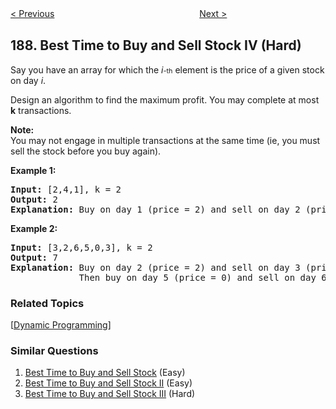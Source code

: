 <!--|This file generated by command(leetcode description); DO NOT EDIT.    |-->
<!--+----------------------------------------------------------------------+-->
<!--|@author    openset <openset.wang@gmail.com>                           |-->
<!--|@link      https://github.com/openset                                 |-->
<!--|@home      https://github.com/openset/leetcode                        |-->
<!--+----------------------------------------------------------------------+-->

[< Previous](https://github.com/openset/leetcode/tree/master/problems/repeated-dna-sequences "Repeated DNA Sequences")
　　　　　　　　　　　　　　　　
[Next >](https://github.com/openset/leetcode/tree/master/problems/rotate-array "Rotate Array")

## 188. Best Time to Buy and Sell Stock IV (Hard)

<p>Say you have an array for which the <i>i<span style="font-size: 10.8333px;">-</span></i><span style="font-size: 10.8333px;">th</span>&nbsp;element is the price of a given stock on day <i>i</i>.</p>

<p>Design an algorithm to find the maximum profit. You may complete at most <b>k</b> transactions.</p>

<p><b>Note:</b><br />
You may not engage in multiple transactions at the same time (ie, you must sell the stock before you buy again).</p>

<p><strong>Example 1:</strong></p>

<pre>
<strong>Input:</strong> [2,4,1], k = 2
<strong>Output:</strong> 2
<strong>Explanation:</strong> Buy on day 1 (price = 2) and sell on day 2 (price = 4), profit = 4-2 = 2.
</pre>

<p><strong>Example 2:</strong></p>

<pre>
<strong>Input:</strong> [3,2,6,5,0,3], k = 2
<strong>Output:</strong> 7
<strong>Explanation:</strong> Buy on day 2 (price = 2) and sell on day 3 (price = 6), profit = 6-2 = 4.
&nbsp;            Then buy on day 5 (price = 0) and sell on day 6 (price = 3), profit = 3-0 = 3.
</pre>

### Related Topics
  [[Dynamic Programming](https://github.com/openset/leetcode/tree/master/tag/dynamic-programming/README.md)]

### Similar Questions
  1. [Best Time to Buy and Sell Stock](https://github.com/openset/leetcode/tree/master/problems/best-time-to-buy-and-sell-stock) (Easy)
  1. [Best Time to Buy and Sell Stock II](https://github.com/openset/leetcode/tree/master/problems/best-time-to-buy-and-sell-stock-ii) (Easy)
  1. [Best Time to Buy and Sell Stock III](https://github.com/openset/leetcode/tree/master/problems/best-time-to-buy-and-sell-stock-iii) (Hard)
